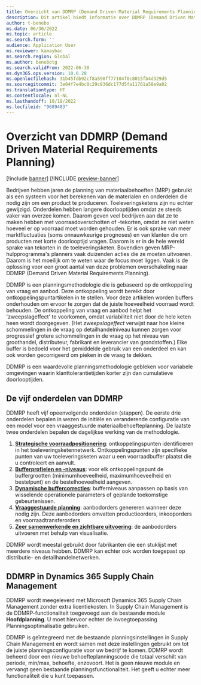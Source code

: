 ```yaml
---
title: Overzicht van DDMRP (Demand Driven Material Requirements Planning)
description: Dit artikel biedt informatie over DDMRP (Demand Driven Material Requirements Planning), een planningsmethodologie die is gebaseerd op de ontkoppeling van vraag en aanbod.
author: t-benebo
ms.date: 06/30/2022
ms.topic: article
ms.search.form: ''
audience: Application User
ms.reviewer: kamaybac
ms.search.region: Global
ms.author: benebotg
ms.search.validFrom: 2022-06-30
ms.dyn365.ops.version: 10.0.28
ms.openlocfilehash: 31b45fdb92cf8a590ff77104f0c8015fb4d329d5
ms.sourcegitcommit: 3e04f7e4bc0c29c936dc177d5fa11761a58e9a02
ms.translationtype: HT
ms.contentlocale: nl-NL
ms.lasthandoff: 10/18/2022
ms.locfileid: "9689483"
---
```

# <a name="demand-driven-material-requirements-planning-ddmrp-overview"></a>Overzicht van DDMRP (Demand Driven Material Requirements Planning)

[!include [banner](../../includes/banner.md)]
[!INCLUDE [preview-banner](../../includes/preview-banner.md)]
<!-- KFM: Preview until further notice -->

Bedrijven hebben jaren de planning van materiaalbehoeften (MRP) gebruikt als een systeem voor het berekenen van de materialen en onderdelen die nodig zijn om een product te produceren. Toeleveringsketens zijn nu echter gewijzigd. Onderdelen hebben langere doorlooptijden omdat ze steeds vaker van overzee komen. Daarom geven veel bedrijven aan dat ze te maken hebben met voorraadoverschotten of -tekorten, omdat ze niet weten hoeveel er op voorraad moet worden gehouden. Er is ook sprake van meer marktfluctuaties (soms onnauwkeurige prognoses) en van klanten die om producten met korte doorlooptijd vragen. Daarom is er in de hele wereld sprake van tekorten in de toeleveringsketen. Bovendien geven MRP-hulpprogramma's planners vaak duizenden acties die ze moeten uitvoeren. Daarom is het moeilijk om te weten waar de focus moet liggen. Vaak is de oplossing voor een groot aantal van deze problemen overschakeling naar DDMRP (Demand Driven Material Requirements Planning).

DDMRP is een planningsmethodologie die is gebaseerd op de ontkoppeling van vraag en aanbod. Deze ontkoppeling wordt bereikt door ontkoppelingspuntartikelen in te stellen. Voor deze artikelen worden buffers onderhouden om ervoor te zorgen dat de juiste hoeveelheid voorraad wordt behouden. De ontkoppeling van vraag en aanbod helpt het 'zweepslageffect' te voorkomen, omdat variabiliteit niet door de hele keten heen wordt doorgegeven. (Het *zweepslageffect* verwijst naar hoe kleine schommelingen in de vraag op detailhandelniveau kunnen zorgen voor progressief grotere schommelingen in de vraag op het niveau van groothandel, distributeur, fabrikant en leverancier van grondstoffen.) Elke buffer is bedoeld voor het gemiddelde gebruik van een onderdeel en kan ook worden gecorrigeerd om pieken in de vraag te dekken.

DDMRP is een waardevolle planningsmethodologie gebleken voor variabele omgevingen waarin klanttolerantietijden korter zijn dan cumulatieve doorlooptijden.

## <a name="the-five-components-of-ddmrp"></a>De vijf onderdelen van DDMRP

DDMRP heeft vijf opeenvolgende onderdelen (stappen). De eerste drie onderdelen bepalen in wezen de initiële en veranderende configuratie van een model voor een vraaggestuurde materiaalbehoefteplanning. De laatste twee onderdelen bepalen de dagelijkse werking van de methodologie.

1. **[Strategische voorraadpositionering](ddmrp-inventory-positioning.md)**: ontkoppelingspunten identificeren in het toeleveringsketennetwerk. Ontkoppelingspunten zijn specifieke punten van uw toeleveringsketen waar u een voorraadbuffer plaatst die u controleert en aanvult.
2. **[Bufferprofielen en -niveaus](ddmrp-buffer-profile-and-levels.md)**: voor elk ontkoppelingspunt de buffergrootten (minimumhoeveelheid, maximumhoeveelheid en bestelpunt) en de bestelhoeveelheid aangeven.
3. **[Dynamische buffercorrecties](ddmrp-buffer-profile-and-levels.md#dynamic-adjustments)**: bufferniveaus aanpassen op basis van wisselende operationele parameters of geplande toekomstige gebeurtenissen.
4. **[Vraaggestuurde planning](ddmrp-planning.md)**: aanbodorders genereren wanneer deze nodig zijn. Deze aanbodorders omvatten productieorders, inkooporders en voorraadtransferorders
5. **[Zeer samenwerkende en zichtbare uitvoering](ddmrp-visual-and-collaborative-execution.md)**: de aanbodorders uitvoeren met behulp van visualisatie.

DDMRP wordt meestal gebruikt door fabrikanten die een stuklijst met meerdere niveaus hebben. DDMRP kan echter ook worden toegepast op distributie- en detailhandelnetwerken.

## <a name="ddmrp-in-dynamics-365-supply-chain-management"></a>DDMRP in Dynamics 365 Supply Chain Management

DDMRP wordt meegeleverd met Microsoft Dynamics 365 Supply Chain Management zonder extra licentiekosten. In Supply Chain Management is de DDMRP-functionaliteit toegevoegd aan de bestaande module **Hoofdplanning**. U moet hiervoor echter de invoegtoepassing Planningsoptimalisatie gebruiken. 

DDMRP is geïntegreerd met de bestaande planningsinstellingen in Supply Chain Management en wordt samen met deze instellingen gebruikt om tot de juiste planningsconfiguratie voor uw bedrijf te komen. DDMRP wordt beheerd door een nieuwe behoefteplanningscode die totaal verschilt van periode, min/max, behoefte, enzovoort. Het is geen nieuwe module en vervangt geen bestaande planningsfunctionaliteit. Het geeft u echter meer functionaliteit die u kunt toepassen.
